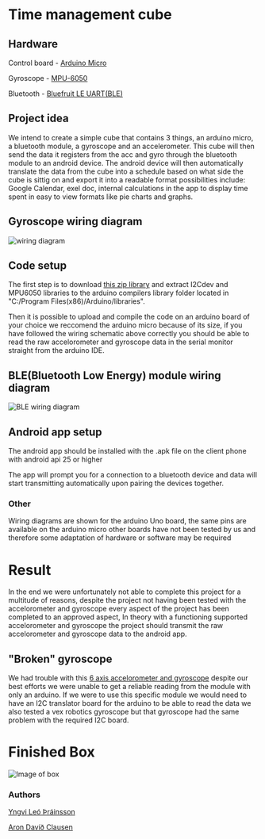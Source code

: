# Time management cube

## Hardware

Control board - [Arduino Micro]( https://store.arduino.cc/arduino-micro)

Gyroscope - [MPU-6050](https://www.sparkfun.com/products/11028)

Bluetooth - [Bluefruit LE UART(BLE)](https://www.adafruit.com/product/2479)

## Project idea

 We intend to create a simple cube that contains 3 things, an arduino micro, a bluetooth module, a gyroscope and an accelerometer. This cube will then send the data it registers from the acc and gyro through the bluetooth module to an android device. The android device will then automatically translate the data from the cube into a schedule based on what side the cube is sittig on and export it into a readable format possibilities include: Google Calendar, exel doc, internal calculations in the app to display time spent in easy to view formats like pie charts and graphs.


## Gyroscope wiring diagram
![wiring diagram](https://cdn.instructables.com/F8H/MG4X/IIYWU9A6/F8HMG4XIIYWU9A6.LARGE.jpg?auto=webp&width=836)


## Code setup
The first step is to download [this zip library](https://github.com/jrowberg/i2cdevlib/zipball/master) and extract I2Cdev and MPU6050 libraries to the arduino compilers library folder located in "C:/Program Files(x86)/Arduino/libraries".

Then it is possible to upload and compile the code on an arduino board of your choice we reccomend the arduino micro because of its size, if you have followed the wiring schematic above correctly you should be able to read the raw accelorometer and gyroscope data in the serial monitor straight from the arduino IDE.

## BLE(Bluetooth Low Energy) module wiring diagram
![BLE wiring diagram](https://cdn-learn.adafruit.com/assets/assets/000/025/182/large1024/adafruit_products_UARTFriend_bb.png?1430515112)

## Android app setup
The android app should be installed with the .apk file on the client phone with android api 25 or higher

The app will prompt you for a connection to a bluetooth device and data will start transmitting automatically upon pairing the devices together.

### Other
Wiring diagrams are shown for the arduino Uno board, the same pins are available on the arduino micro other boards have not been tested by us and therefore some adaptation of hardware or software may be required


# Result

In the end we were unfortunately not able to complete this project for a multitude of reasons, despite the project not having been tested with the accelorometer and gyroscope every aspect of the project has been completed to an approved aspect, In theory with a functioning supported accelorometer and gyroscope the project should transmit the raw accelorometer and gyroscope data to the android app.


## "Broken" gyroscope
We had trouble with this [6 axis accelorometer and gyroscope](http://wiki.seeedstudio.com/Grove-6-Axis_AccelerometerAndGyroscope/) despite our best efforts we were unable to get a reliable reading from the module with only an arduino. If we were to use this specific module we would need to have an I2C translator board for the arduino to be able to read the data we also tested a vex robotics gyroscope but that gyroscope had the same problem with the required I2C board.

# Finished Box
![Image of box](https://i.imgur.com/BzAQgAL.jpg)

### Authors
[Yngvi Leó Þráinsson](https://github.com/DonNinja)

[Aron Davíð Clausen](https://github.com/arondc99)
